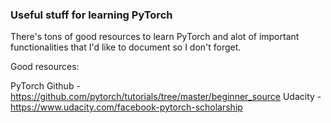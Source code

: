 ### Useful stuff for learning PyTorch 

There's tons of good resources to learn PyTorch and alot of important functionalities that I'd like to document so I don't forget. 

Good resources: 

PyTorch Github - https://github.com/pytorch/tutorials/tree/master/beginner_source
Udacity - https://www.udacity.com/facebook-pytorch-scholarship
